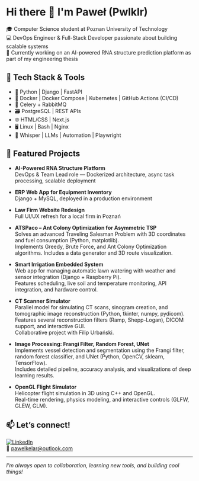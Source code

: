 # Hi there 👋 I'm Paweł (Pwlklr)

🎓 Computer Science student at Poznan University of Technology  
💻 DevOps Engineer & Full-Stack Developer passionate about building scalable systems  
🔬 Currently working on an AI-powered RNA structure prediction platform as part of my engineering thesis  

## 🔧 Tech Stack & Tools
- 🐍 Python | Django | FastAPI  
- 🐳 Docker | Docker Compose | Kubernetes | GitHub Actions (CI/CD)  
- 📨 Celery + RabbitMQ  
- 🗃️ PostgreSQL | REST APIs  
- 🌐 HTML/CSS | Next.js  
- 🖥️ Linux | Bash | Nginx  
- 🤖 Whisper | LLMs | Automation | Playwright

## 🚀 Featured Projects

- **AI-Powered RNA Structure Platform**  
  DevOps & Team Lead role — Dockerized architecture, async task processing, scalable deployment  

- **ERP Web App for Equipment Inventory**  
  Django + MySQL, deployed in a production environment  

- **Law Firm Website Redesign**  
  Full UI/UX refresh for a local firm in Poznań  

- **ATSPaco – Ant Colony Optimization for Asymmetric TSP**  
  Solves an advanced Traveling Salesman Problem with 3D coordinates and fuel consumption (Python, matplotlib).  
  Implements Greedy, Brute Force, and Ant Colony Optimization algorithms. Includes a data generator and 3D route visualization.  

- **Smart Irrigation Embedded System**  
  Web app for managing automatic lawn watering with weather and sensor integration (Django + Raspberry Pi).  
  Features scheduling, live soil and temperature monitoring, API integration, and hardware control.  

- **CT Scanner Simulator**  
  Parallel model for simulating CT scans, sinogram creation, and tomographic image reconstruction (Python, tkinter, numpy, pydicom).  
  Features several reconstruction filters (Ramp, Shepp-Logan), DICOM support, and interactive GUI.  
  Collaborative project with Filip Urbański.  

- **Image Processing: Frangi Filter, Random Forest, UNet**  
  Implements vessel detection and segmentation using the Frangi filter, random forest classifier, and UNet (Python, OpenCV, sklearn, TensorFlow).  
  Includes detailed pipeline, accuracy analysis, and visualizations of deep learning results.

- **OpenGL Flight Simulator**  
  Helicopter flight simulation in 3D using C++ and OpenGL.  
  Real-time rendering, physics modeling, and interactive controls (GLFW, GLEW, GLM).

## 📫 Let’s connect!
[![LinkedIn](https://img.shields.io/badge/LinkedIn-blue?logo=linkedin)](https://linkedin.com/in/pawel-kelar)  
📧 [pawelkelar@outlook.com](mailto:pawelkelar@outlook.com)  

---

*I’m always open to collaboration, learning new tools, and building cool things!*

<!-- Python | Django | FastAPI | Docker | Kubernetes | Celery | PostgreSQL | Next.js | LLMs | Playwright | Poznań | RNA | AI | DevOps | Full Stack -->
